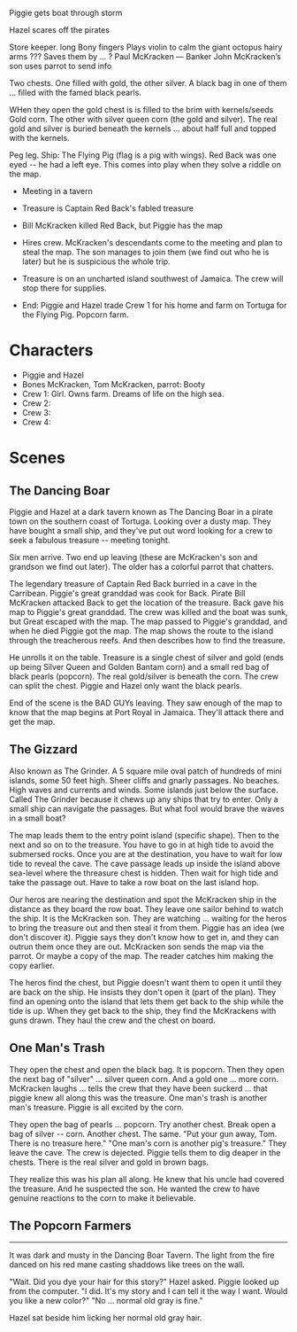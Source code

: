 
Piggie gets boat through storm

Hazel scares off the pirates

<???> Store keeper. long Bony fingers Plays violin to calm the giant octopus

<???> hairy arms ??? Saves them by ... ?

<???> Paul McKracken — Banker John McKracken’s son uses parrot to send info

Two chests. One filled with gold, the other silver. A black bag in one of them ... filled with the famed black pearls.

WHen they open the gold chest is is filled to the brim with kernels/seeds <??> Gold corn. The other with silver queen corn (the gold and silver). The real gold and silver is buried beneath the kernels ... about half full and topped with the kernels.

Peg leg. Ship: The Flying Pig (flag is a pig with wings). Red Back was one eyed -- he had a left
eye. This comes into play when they solve a riddle on the map.

  - Meeting in a tavern
  - Treasure is Captain Red Back's fabled treasure
  - Bill McKracken killed Red Back, but Piggie has the map
  - Hires crew. McKracken's descendants come to the meeting and plan to steal the map. The son manages
    to join them (we find out who he is later) but he is suspicious the whole trip.
  
  - Treasure is on an uncharted island southwest of Jamaica. The crew will stop there for supplies.
  
  - End: Piggie and Hazel trade Crew 1 for his home and farm on Tortuga for the Flying Pig. Popcorn farm.
  
  
# Characters
  - Piggie and Hazel
  - Bones McKracken, Tom McKracken, parrot: Booty
  - Crew 1: Girl. Owns farm. Dreams of life on the high sea.
  - Crew 2:
  - Crew 3:
  - Crew 4:  

# Scenes

## The Dancing Boar
Piggie and Hazel at a dark tavern known as The Dancing Boar in a pirate town on the southern coast
of Tortuga. Looking over a dusty map. They have bought a small ship, and they've put out word looking 
for a crew to seek a fabulous treasure -- meeting tonight. 

Six men arrive. Two end up leaving (these are McKracken's son and grandson we find out later). The
older has a colorful parrot that chatters.

The legendary treasure of Captain Red Back burried in a cave in the Carribean. Piggie's
great granddad was cook for Back. Pirate Bill McKracken attacked Back to get the location of the treasure. 
Back gave his map to Piggie's great granddad. The crew was killed and the boat was sunk, but Great escaped
with the map. The map passed to Piggie's granddad, and when he died Piggie got the map. The map
shows the route to the island through the treacherous reefs. And then describes how to find the
treasure.

He unrolls it on the table. Treasure is a single chest of silver and gold (ends up being Silver Queen and
Golden Bantam corn) and a small red bag of black pearls (popcorn). The real gold/silver is beneath the
corn. The crew can split the chest. Piggie and Hazel only want the black pearls.

End of the scene is the BAD GUYs leaving. They saw enough of the map to know that the map begins at
Port Royal in Jamaica. They'll attack there and get the map.

## The Gizzard

Also known as The Grinder. A 5 square mile oval patch of hundreds of mini islands, some 50 feet high. Sheer cliffs
and gnarly passages. No beaches. High waves and currents and winds. Some islands just below the surface. Called
The Grinder because it chews up any ships that try to enter. Only a small ship can navigate the passages. But what
fool would brave the waves in a small boat?

The map leads them to the entry point island (specific shape). Then to the next and so on to the treasure. You have
to go in at high tide to avoid the submersed rocks. Once you are at the destination, you have to wait for low tide
to reveal the cave. The cave passage leads up inside the island above sea-level where the threasure chest is hidden.
Then wait for high tide and take the passage out. Have to take a row boat on the last island hop.

Our heros are nearing the destination and spot the McKracken ship in the distance as they board the row boat. They
leave one sailor behind to watch the ship. It is the McKracken son. They are watching ... waiting for the heros to 
bring the treasure out and then steal it from them. Piggie has an idea (we don't discover it). Piggie says they
don't know how to get in, and they can outrun them once they are out. McKracken son sends the map via the parrot.
Or maybe a copy of the map. The reader catches him making the copy earlier.

The heros find the chest, but Piggie doesn't want them to open it until they are back on the ship. He insists they
don't open it (part of the plan). They find an opening onto the island that lets them get back to the ship while
the tide is up. When they get back to the ship, they find the McKrackens with guns drawn. They haul the crew and
the chest on board.

## One Man's Trash

They open the chest and open the black bag. It is popcorn. Then they open the next bag of "silver" ... silver queen
corn. And a gold one ... more corn. McKracken laughs ... tells the crew that they have been suckerd ... that piggie
knew all along this was the treasure. One man's trash is another man's treasure. Piggie is all excited by the
corn.

They open the bag of 
pearls ... popcorn. Try another chest. Break open a bag of silver -- corn. Another chest. The same.
"Put your gun away, Tom. There is no treasure here." "One man's corn is another pig's treasure."
They leave the cave. The crew is dejected. Piggie tells them to dig deaper in the chests. There is
the real silver and gold in brown bags.

They realize this was his plan all along. He knew that his uncle had covered the treasure. And he suspected the son. He
wanted the crew to have genuine reactions to the corn to make it believable.

## The Popcorn Farmers


----------------------------------------------------------

It was dark and musty in the Dancing Boar Tavern. The light from the fire danced on his red mane casting shaddows like trees on the wall.

"Wait. Did you dye your hair for this story?" Hazel asked. Piggie looked up from the computer. "I did. It's my story and I can tell
it the way I want. Would you like a new color?" "No ... normal old gray is fine."

Hazel sat beside him licking her normal old gray hair.
